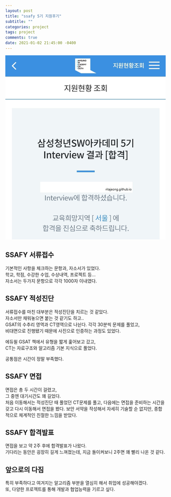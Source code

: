 ```yaml
---
layout: post
title: "ssafy 5기 지원후기"
subtitle: ""
categories: project
tags: project
comments: true
date: 2021-01-02 21:45:00 -0400
---
```

<img src="/assets/img/posts/KakaoTalk_20210124_103051628.jpg">    


## SSAFY 서류접수
기본적인 사항을 체크하는 문항과, 자소서가 있었다.   
학교, 학점, 수강한 수업, 수상내역, 프로젝트 등...     
자소서는 두가지 문항으로 각각 1000자 이내였다.  

## SSAFY 적성진단
서류접수를 마친 대부분은 적성진단을 치르는 것 같았다.   
자소서만 채워놓으면 붙는 것 같기도 하고..   
GSAT의 수추리 영역과 CT영역으로 나뉜다.
각각 30분씩 문제를 풀었고,  
비대면으로 진행됐기 때문에 사진으로 인증하는 과정도 있었다.     

에듀윌 GSAT 책에서 유형을 짧게 훑어보고 갔고,   
CT는 자료구조와 알고리즘 기본 지식으로 풀었다.     

공통점은 시간이 정말 부족했다.  

## SSAFY 면접
면접은 총 두 시간이 걸렸고,     
그 중엔 대기시간도 꽤 길었다.   
처음 이동해서는 적성진단 때 풀었던 CT문제를 풀고,
다음에는 면접을 준비하는 시간을 갖고 다시 이동해서 면접을 봤다. 
보안 서약을 작성해서 자세히 기술할 순 없지만, 종합적으로 체계적인 친절한 느낌을 받았다. 

## SSAFY 합격발표
면접을 보고 약 2주 후에 합격발표가 나왔다.  
기다리는 동안은 굉장히 길게 느껴졌는데, 지금 돌이켜보니 2주면 꽤 빨리 나온 것 같다. 

## 앞으로의 다짐
특히 부족하다고 여겨지는 알고리즘 부분을 열심히 해서 취업에 성공해야겠다.   
또, 다양한 프로젝트를 통해 개발과 협업능력을 기르고 싶다.   

